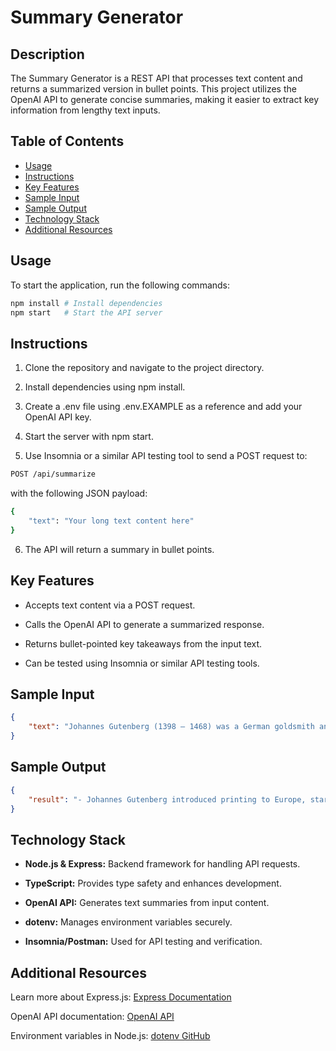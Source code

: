 # Summary Generator

## Description

The Summary Generator is a REST API that processes text content and returns a summarized version in bullet points. This project utilizes the OpenAI API to generate concise summaries, making it easier to extract key information from lengthy text inputs.

## Table of Contents

- [Usage](#usage)
- [Instructions](#instructions)
- [Key Features](#key-features)
- [Sample Input](#sample-input)
- [Sample Output](#sample-output)
- [Technology Stack](#technology-stack)
- [Additional Resources](#additional-resources)

## Usage 

To start the application, run the following commands:

```bash
npm install # Install dependencies
npm start   # Start the API server
```

## Instructions

1. Clone the repository and navigate to the project directory.

2. Install dependencies using npm install.

3. Create a .env file using .env.EXAMPLE as a reference and add your OpenAI API key.

4. Start the server with npm start.

5. Use Insomnia or a similar API testing tool to send a POST request to:

```bash
POST /api/summarize
```

with the following JSON payload:

```bash
{
    "text": "Your long text content here"
}
```

6. The API will return a summary in bullet points.

## Key Features

* Accepts text content via a POST request.

* Calls the OpenAI API to generate a summarized response.

* Returns bullet-pointed key takeaways from the input text.

* Can be tested using Insomnia or similar API testing tools.

## Sample Input

```json
{
    "text": "Johannes Gutenberg (1398 – 1468) was a German goldsmith and publisher who introduced printing to Europe. His introduction of mechanical movable type printing to Europe started the Printing Revolution and is widely regarded as the most important event of the modern period. It played a key role in the scientific revolution and laid the basis for the modern knowledge-based economy and the spread of learning to the masses.\nGutenberg many contributions to printing are: the invention of a process for mass-producing movable type, the use of oil-based ink for printing books, adjustable molds, and the use of a wooden printing press. His truly epochal invention was the combination of these elements into a practical system that allowed the mass production of printed books and was economically viable for printers and readers alike.\nIn Renaissance Europe, the arrival of mechanical movable type printing introduced the era of mass communication which permanently altered the structure of society. The relatively unrestricted circulation of information—including revolutionary ideas—transcended borders, and captured the masses in the Reformation. The sharp increase in literacy broke the monopoly of the literate elite on education and learning and bolstered the emerging middle class."
}
```

## Sample Output

```json
{
    "result": "- Johannes Gutenberg introduced printing to Europe, starting the Printing Revolution\n- His contributions to printing include mass-producing movable type, using oil-based ink, adjustable molds, and a wooden printing press\n- Gutenberg's invention allowed for the mass production of printed books, leading to the spread of knowledge to the masses\n- Mechanical movable type printing in Renaissance Europe altered society by allowing for mass communication and increasing literacy\n- The circulation of information led to the spread of revolutionary ideas and broke the monopoly of the literate elite on education"
}
```

## Technology Stack

* **Node.js & Express:** Backend framework for handling API requests.

* **TypeScript:** Provides type safety and enhances development.

* **OpenAI API:** Generates text summaries from input content.

* **dotenv:** Manages environment variables securely.

* **Insomnia/Postman:** Used for API testing and verification.

## Additional Resources

Learn more about Express.js: [Express Documentation](https://expressjs.com/)

OpenAI API documentation: [OpenAI API](https://platform.openai.com/docs/overview)

Environment variables in Node.js: [dotenv GitHub](https://github.com/motdotla/dotenv)
